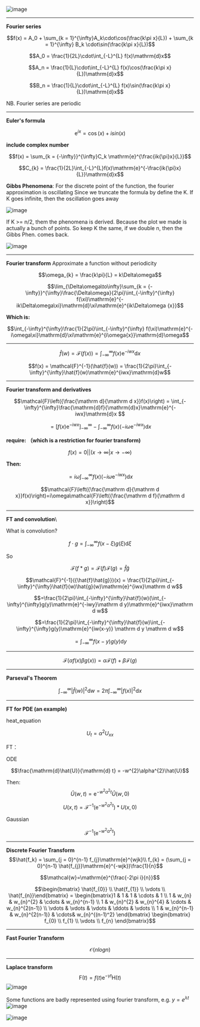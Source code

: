 ![image](https://github.com/ChunZhuo/Fourier/assets/118121876/ebb3d7ea-bedd-4e9d-b410-9b025989c11d)
____________________
**Fourier series** 

$$f(x) = A_0 + \sum_{k = 1}^{\infty}A_k\cdot\cos(\frac{k\pi x}{L}) + \sum_{k = 1}^{\infty} B_k \cdot\sin(\frac{k\pi x}{L})$$

$$A_0 = \frac{1}{2L}\cdot\int_{-L}^{L} f(x)\mathrm{d}x$$

$$A_n = \frac{1}{L}\cdot\int_{-L}^{L} f(x)\cos(\frac{k\pi x}{L})\mathrm{d}x$$

$$B_n = \frac{1}{L}\cdot\int_{-L}^{L} f(x)\sin(\frac{k\pi x}{L})\mathrm{d}x$$

NB. Fourier series are periodic  
___________________
**Euler's formula**

$$\mathrm{e}^{ix} = \cos(x) + isin(x)$$

**include complex number**

$$f(x) = \sum_{k = {-\infty}}^{\infty}C_k \mathrm{e}^{\frac{ik{\pi}x}{L}}$$

$$C_{k} = \frac{1}{2L}\int_{-L}^{L}f(x)\mathrm{e}^{-\frac{ik{\pi}x}{L}}\mathrm{d}x$$

**Gibbs Phenomena**:
For the discrete point of the function, the fourier approximation is oscillating
Since we truncate the formula by define the K.
If K goes infinite, then the oscillation goes away

![image](https://github.com/ChunZhuo/Fourier/assets/118121876/8481f818-aa73-4d2c-8a33-89e384fbcdba)

If K >= n/2, them the phenomena is derived.
Because the plot we made is actually a bunch of points.
So keep K the same, if we double n, then the Gibbs Phen. comes back.

![image](https://github.com/ChunZhuo/Fourier/assets/118121876/30015f1c-fc9f-4d1c-b5c1-0dcd075b2533)
_____________________
**Fourier transform**
 Approximate a function without periodicity
 
$$\omega_{k} = \frac{k\pi}{L} = k\Delta\omega$$

$$\lim_{\Delta\omega\to\infty}\sum_{k = {-\infty}}^{\infty}\frac{\Delta\omega}{2\pi}\int_{-\infty}^{\infty} f(\xi)\mathrm{e}^{-ik\Delta\omega\xi}\mathrm{d}\xi\mathrm{e}^{ik\Delta\omega {x}}$$

**Which is:**

$$\int_{-\infty}^{\infty}\frac{1}{2\pi}\int_{-\infty}^{\infty} f(\xi)\mathrm{e}^{-i\omega\xi}\mathrm{d}\xi\mathrm{e}^{i\omega{x}}\mathrm{d}\omega$$

___________________

$$\hat{f}(w) = \mathcal{F}(f(x)) = \int_{-\infty}^\infty f(x)\mathrm{e}^{-iwx}\mathrm{d}x$$

$$f(x) = \mathcal{F}^{-1}(\hat{f}(w)) = \frac{1}{2\pi}\int_{-\infty}^{\infty}\hat{f}(w)\mathrm{e}^{iwx}\mathrm{d}w$$

___________________

**Fourier transform and derivatives**

$$\mathcal{F}\left({\frac{\mathrm d}{\mathrm d x}}f(x)\right) = \int_{-\infty}^{\infty}\frac{\mathrm{d}f}{\mathrm{d}x}\mathrm{e}^{-iwx}\mathrm{d}x $$

$$=\lbrack f(x) \mathrm{e}^{-iwx}\rbrack_{-\infty}^{\infty} - \int_{-\infty}^{\infty} f(x) \left({-i\omega\mathrm{e}^{-iwx}}\right)\mathrm{d}x$$

**require: （which is a restriction for fourier transform)**  

$$f(x) = 0 ||( x \to\infty | x \to -\infty)$$

**Then:**


$$={i\omega}\int_{-\infty}^{\infty} f(x) \left({-i\omega\mathrm{e}^{-iwx}}\right)\mathrm{d}x$$

$$\mathcal{F}\left({\frac{\mathrm d}{\mathrm d x}}f(x)\right)=i\omega\mathcal{F}\left({\frac{\mathrm d f}{\mathrm d x}}\right)$$

_________________

**FT and convolution**\

What is convolution?

$$f\cdot g = \int_{-\infty}^{\infty}f(x-\xi)g(\xi)\mathrm{d}\xi$$

So

$$\mathcal{F}(f*g) = \mathcal{F}(f)\mathcal{F}(g) = \hat{f}\hat{g}$$

$$\mathcal{F}^{-1}({\hat{f}\hat{g}})(x) = \frac{1}{2\pi}\int_{-\infty}^{\infty}\hat{f}(w)\hat{g}(w)\mathrm{e}^{iwx}\mathrm d w$$

$$=\frac{1}{2\pi}\int_{-\infty}^{\infty}\hat{f}(w)(\int_{-\infty}^{\infty}g(y)\mathrm{e}^{-iwy}\mathrm d y)\mathrm{e}^{iwx}\mathrm d w$$

$$=\frac{1}{2\pi}\int_{-\infty}^{\infty}\hat{f}(w)\int_{-\infty}^{\infty}g(y)\mathrm{e}^{iw(x-y)} \mathrm d y \mathrm d w$$

$$= \int_{-\infty}^{\infty}f(x-y)g(y)\mathrm d y$$

___________

$$\mathcal{F}(\alpha f(x) \beta g(x)) = \alpha \mathcal{F}(f) + \beta \mathcal{F}(g)$$

__________
**Parseval's Theorem**

$$\int_{-\infty}^{\infty} |\hat{f}(w)|^2\mathrm{d}w =2\pi \int_{-\infty}^{\infty}|f(x)|^2\mathrm{d}x$$

___________
**FT for PDE (an example)**

heat_equation

$$U_{t} = \alpha ^ {2} U_{xx}$$ 

FT：

ODE

$$\frac{\mathrm{d}\hat{U}}{\mathrm{d} t} = -w^{2}\alpha^{2}\hat{U}$$

Then: 
$$\hat{U}(w,t) = \mathrm{e}^{-w^2\alpha^2t}\hat{U}(w,0)$$

$$U(x,t) = \mathcal{F}^{-1}(\mathrm{e}^{-w^2\alpha^2t})*U(x,0)$$

Gaussian

$$\mathcal{F}^{-1}(\mathrm{e}^{-w^2\alpha^2t})$$
__________
**Discrete Fourier Transform**
$$\hat{f_k} = \sum_{j = 0}^{n-1} f_{j}\mathrm{e}^{wjk}\\
f_{k} = (\sum_{j = 0}^{n-1} \hat{f_{j}}\mathrm{e}^{-wjk})\frac{1}{n}$$

$$\mathcal{w}=\mathrm{e}^{\frac{-2\pi i}{n}}$$


$$\begin{bmatrix} \hat{f_{0}} 
\\
\hat{f_{1}}
\\
\vdots
\\
\hat{f_{n}}\end{bmatrix} = \begin{bmatrix}1 & 1 & 1 & \cdots & 1
\\
1 & w_{n} & w_{n}^{2} & \cdots & w_{n}^{n-1}
\\
1 & w_{n}^{2} & w_{n}^{4} & \cdots & w_{n}^{2(n-1)}
\\
\vdots & \vdots & \vdots & \ddots & \vdots 
\\
1 & w_{n}^{n-1} & w_{n}^{2(n-1)} & \cdots& w_{n}^{(n-1)^2} \end{bmatrix} 
\begin{bmatrix} f_{0}
\\
f_{1}
\\
\vdots
\\
f_{n}
\end{bmatrix}$$
___________
**Fast Fourier Transform**

$$\mathcal{O}(nlog{n})$$
___________
**Laplace transform**
$$\mathrm{F}(t) = f(t)\mathrm{e}^{-\gamma t}\mathrm{H}(t)$$
![image](https://github.com/ChunZhuo/Fourier/assets/118121876/c3b4b187-272a-4b83-afca-234cfb30ecc1)

Some functions are badly represented using fourier transform, e.g. $y = e^{\lambda t}$
![image](https://github.com/ChunZhuo/Fourier/assets/118121876/82d5963c-2e26-4aa1-9a3a-4b0ed705e199)

![image](https://github.com/ChunZhuo/Fourier/assets/118121876/1220cece-67b2-4414-87c9-8b8f0aaffaa9)




